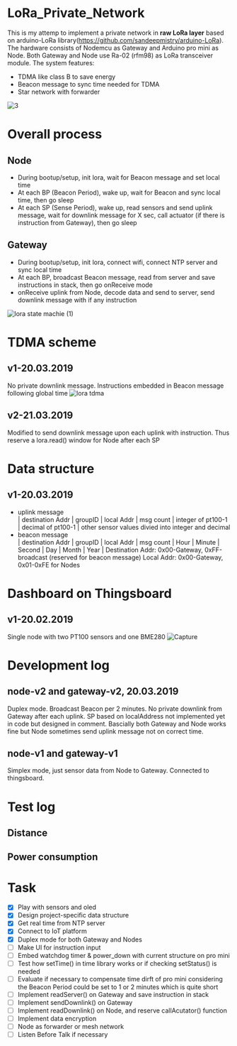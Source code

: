 
# LoRa_Private_Network
This is my attemp to implement a private network in **raw LoRa layer** based on arduino-LoRa library(https://github.com/sandeepmistry/arduino-LoRa). The hardware consists of Nodemcu as Gateway and Arduino pro mini as Node. Both Gateway and Node use Ra-02 (rfm98) as LoRa transceiver module. The system features:
* TDMA like class B to save energy
* Beacon message to sync time needed for TDMA
* Star network with forwarder

![3](https://user-images.githubusercontent.com/33332225/54754480-eb5e5c80-4be3-11e9-84cb-c3918142bf16.PNG)

# Overall process
## Node
* During bootup/setup, init lora, wait for Beacon message and set local time
* At each BP (Beacon Period), wake up, wait for Beacon and sync local time, then go sleep
* At each SP (Sense Period), wake up, read sensors and send uplink message, wait for downlink message for X sec, call actuator (if there is instruction from Gateway), then go sleep
## Gateway
* During bootup/setup, init lora, connect wifi, connect NTP server and sync local time
* At each BP, broadcast Beacon message, read from server and save instructions in stack, then go onReceive mode
* onReceive uplink from Node, decode data and send to server, send downlink message with if any instruction

![lora state machie (1)](https://user-images.githubusercontent.com/33332225/54755549-74769300-4be6-11e9-8199-ed42681b27d6.png)

# TDMA scheme
## v1-20.03.2019
No private downlink message. Instructions embedded in Beacon message following global time
![lora tdma](https://user-images.githubusercontent.com/33332225/54752895-ea2b3080-4bdf-11e9-9933-cb70d1354f7d.png)
## v2-21.03.2019
Modified to send downlink message upon each uplink with instruction. Thus reserve a lora.read() window for Node after each SP

# Data structure
## v1-20.03.2019
* uplink message <br>
| destination Addr | groupID | local Addr | msg count | integer of pt100-1 | decimal of pt100-1 | other sensor values divied into integer and decimal
* beacon message <br>
| destination Addr | groupID | local Addr | msg count | Hour | Minute | Second | Day | Month | Year |
Destination Addr: 0x00-Gateway, 0xFF-broadcast (reserved for beacon message)
Local Addr: 0x00-Gateway, 0x01-0xFE for Nodes


# Dashboard on Thingsboard
## v1-20.02.2019
Single node with two PT100 sensors and one BME280
![Capture](https://user-images.githubusercontent.com/33332225/54751624-d41b7100-4bdb-11e9-89bb-22feffd5c008.PNG)

# Development log
## node-v2 and gateway-v2, 20.03.2019
Duplex mode. Broadcast Beacon per 2 minutes. No private downlink from Gateway after each uplink. SP based on localAddress not implemented yet in code but designed in comment. Bascially both Gateway and Node works fine but Node sometimes send uplink message not on correct time.

## node-v1 and gateway-v1
Simplex mode, just sensor data from Node to Gateway. Connected to thingsboard.

# Test log
## Distance
## Power consumption

# Task
- [x] Play with sensors and oled
- [x] Design project-specific data structure
- [x] Get real time from NTP server
- [x] Connect to IoT platform
- [x] Duplex mode for both Gateway and Nodes
- [ ] Make UI for instruction input
- [ ] Embed watchdog timer & power_down with current structure on pro mini
- [ ] Test how setTime() in time library works or if checking setStatus() is needed
- [ ] Evaluate if necessary to compensate time dirft of pro mini considering the Beacon Period could be set to 1 or 2 minutes which is quite short
- [ ] Implement readServer() on Gateway and save instruction in stack
- [ ] Implement sendDownlink() on Gateway
- [ ] Implement readDownlink() on Node, and reserve callAcutator() function
- [ ] Implement data encryption
- [ ] Node as forwarder or mesh network
- [ ] Listen Before Talk if necessary
